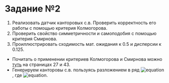 # Задание №2
1. Реализовать датчик канторовых с.в. Проверить корректность его работы с помощью критерия Колмогорова.  
2. Проверить свойство симметричности и самоподобия с помощью критерия Смирнова.  
3. Проиллюстрировать сходимость мат. ожидания к 0.5 и дисперсии к 0.125.

+ Почитать о применении критериев Колмогорова и Смирнова можно [туть](https://sibsau.ru/sveden/edufiles/124658/) на страницах 27 и 43.  
+ Генерируем канторовы с.в. пользуясь разложением в ряд ![equation](https://latex.codecogs.com/gif.latex?\eta&space;=&space;\sum_{k=1}^{\infty}\frac{2&space;\xi}{3^k}), где ![equation](https://latex.codecogs.com/gif.latex?\xi&space;\sim&space;Bi(\frac{1}{2})).
